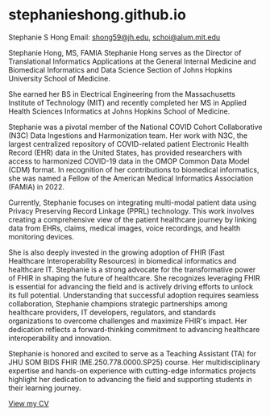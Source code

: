 # stephanieshong.github.io
Stephanie S Hong
Email: shong59@jh.edu, schoi@alum.mit.edu

Stephanie Hong, MS, FAMIA
Stephanie Hong serves as the Director of Translational Informatics Applications at the General Internal Medicine and Biomedical Informatics and Data Science Section of Johns Hopkins University School of Medicine.

She earned her BS in Electrical Engineering from the Massachusetts Institute of Technology (MIT) and recently completed her MS in Applied Health Sciences Informatics at Johns Hopkins School of Medicine.

Stephanie was a pivotal member of the National COVID Cohort Collaborative (N3C) Data Ingestions and Harmonization team. Her work with N3C, the largest centralized repository of COVID-related patient Electronic Health Record (EHR) data in the United States, has provided researchers with access to harmonized COVID-19 data in the OMOP Common Data Model (CDM) format. In recognition of her contributions to biomedical informatics, she was named a Fellow of the American Medical Informatics Association (FAMIA) in 2022.

Currently, Stephanie focuses on integrating multi-modal patient data using Privacy Preserving Record Linkage (PPRL) technology. This work involves creating a comprehensive view of the patient healthcare journey by linking data from EHRs, claims, medical images, voice recordings, and health monitoring devices.

She is also deeply invested in the growing adoption of FHIR (Fast Healthcare Interoperability Resources) in biomedical informatics and healthcare IT. Stephanie is a strong advocate for the transformative power of FHIR in shaping the future of healthcare. She recognizes leveraging FHIR is essential for advancing the field and is actively driving efforts to unlock its full potential. Understanding that successful adoption requires seamless collaboration, Stephanie champions strategic partnerships among healthcare providers, IT developers, regulators, and standards organizations to overcome challenges and maximize FHIR's impact. Her dedication reflects a forward-thinking commitment to advancing healthcare interoperability and innovation.

Stephanie is honored and excited to serve as a Teaching Assistant (TA) for JHU SOM BIDS FHIR (ME.250.778.0000.SP25) course. Her multidisciplinary expertise and hands-on experience with cutting-edge informatics projects highlight her dedication to advancing the field and supporting students in their learning journey.

<a href="cv.pdf" target="_blank">View my CV</a>
